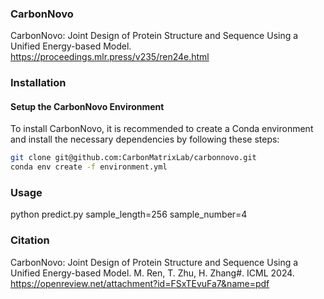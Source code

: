 
###  CarbonNovo
CarbonNovo: Joint Design of Protein Structure and Sequence Using a Unified Energy-based Model.
<https://proceedings.mlr.press/v235/ren24e.html> 

### Installation
#### Setup the CarbonNovo Environment
To install CarbonNovo, it is recommended to create a Conda environment and install the necessary dependencies by following these steps:

```bash
git clone git@github.com:CarbonMatrixLab/carbonnovo.git
conda env create -f environment.yml
```

### Usage
python predict.py sample_length=256 sample_number=4

### Citation
CarbonNovo: Joint Design of Protein Structure and Sequence Using a Unified Energy-based Model. M. Ren, T. Zhu, H. Zhang#. ICML 2024. https://openreview.net/attachment?id=FSxTEvuFa7&name=pdf

